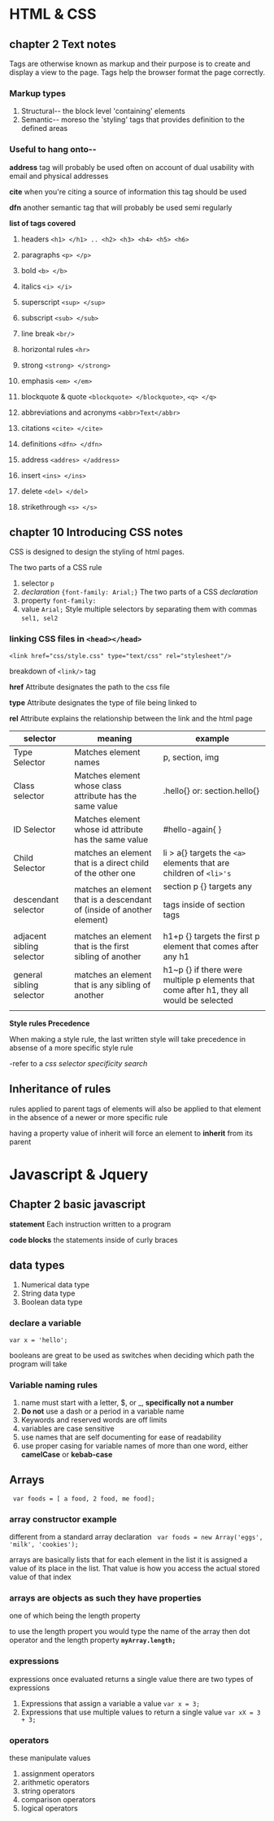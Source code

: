 # HTML & CSS
     
## chapter 2 Text notes

Tags are otherwise known as markup and their purpose is to create and display a view to the page. Tags help the browser format the page correctly.

### Markup types

1. Structural-- the block level 'containing' elements
2. Semantic-- moreso the 'styling' tags that provides definition to the defined areas

### **Useful to hang onto--**
 **address** tag will probably be used often on account of dual usability with email and physical addresses

 **cite** when you're citing a source of information this tag should be used

 **dfn** another semantic tag that will probably be used semi regularly


**list of tags covered**
1. headers  `<h1> </h1> .. <h2> <h3> <h4> <h5> <h6>`
2. paragraphs   `<p> </p>`
3. bold `<b> </b>` 
4. italics `<i> </i>`
5. superscript `<sup> </sup>`
6. subscript    `<sub> </sub>`
7. line break   `<br/>` 
8. horizontal rules `<hr>`
   
10. strong `<strong> </strong>`
11. emphasis `<em> </em>`
12. blockquote & quote `<blockquote> </blockquote>`, `<q> </q>`
13. abbreviations and acronyms `<abbr>Text</abbr>`
14. citations `<cite> </cite>`
15. definitions `<dfn> </dfn>`
16. address `<addres> </address>`
17. insert  `<ins> </ins>`
18. delete  `<del> </del>`
19. strikethrough `<s> </s>`




## chapter 10 Introducing CSS notes
CSS is designed to design the styling of html pages.

The two parts of a CSS rule
1. selector `p`
2. _declaration_ `{font-family: Arial;}`
The two parts of a CSS _declaration_
1. property `font-family:`
2. value    `Arial;`
Style multiple selectors by separating them with commas `sel1, sel2`

### linking CSS files in `<head></head>`

`<link href="css/style.css" type="text/css" rel="stylesheet"/> `

breakdown of `<link/>` tag

**href** Attribute designates the path to the css file

**type** Attribute designates the type of file being linked to

**rel** Attribute explains the relationship between the link and the html page

| selector                   | meaning                                                                  | example                                                                                  |
|----------------------------|--------------------------------------------------------------------------|------------------------------------------------------------------------------------------|
| Type Selector              | Matches element names                                                    | p, section, img                                                                          |
| Class selector             | Matches element whose class attribute has the same value                 | .hello{} or: section.hello{}                                                             |
| ID Selector                | Matches element whose id attribute has the same value                    | #hello-again{  }                                                                         |
| Child Selector             | matches an element that is a direct  child of the other one              | li > a{} targets the `<a>` elements  that are children of `<li>'s`                       |
| descendant selector        | matches an element that is a  descendant of (inside of another  element) | section p {} targets any <p> tags inside of section tags                                 |
| adjacent sibling  selector | matches an element that is the first  sibling of another                 | h1+p {} targets the first p element that comes after any h1                              |
| general sibling selector   | matches an element that is any  sibling of another                       | h1~p {} if there were multiple p elements that come after h1, they all would be selected |
|                            |                                                                          |                                                                                          |

**Style rules Precedence**

When making a style rule, the last written style will take precedence in absense of a more specific style rule

-refer to a _css selector specificity search_

## Inheritance of rules
rules applied to parent tags of elements will also be applied to that element in the absence of a newer or more specific rule

having a property value of inherit will force an element to **inherit** from its parent 




# Javascript & Jquery
## Chapter 2 basic javascript
**statement** Each instruction written to a program 

**code blocks** the statements inside of curly braces

## data types
1. Numerical data type
2. String data type
3. Boolean data type

### declare a variable

`var x = 'hello';`

booleans are great to be used as switches when deciding which path the program will take

### Variable naming rules
1. name must start with a letter, $, or _, **specifically not a number**
2. **Do not** use a dash or a period in a variable name
3. Keywords and reserved words are off limits
4. variables are case sensitive
5. use names that are self documenting for ease of readability
6. use proper casing for variable names of more than one word, either **camelCase** or **kebab-case**

## Arrays
` var foods = [ a food, 2 food, me food];`

### array constructor example
different from a standard array declaration
` var foods = new Array('eggs', 'milk', 'cookies');`

arrays are basically lists that for each element in the list it is assigned a value of its place in the list. That value is how you access the actual stored value of that index

### arrays are objects as such they have properties
one of which being the length property

to use the length propert you would type the name of the array then dot operator and the length property **`myArray.length;`**

### expressions
expressions once evaluated returns a single value
there are two types of expressions
1. Expressions that assign a variable a value `var x = 3;`
2. Expressions that use multiple values to return a single value `var xX = 3 + 3;`

### operators
these manipulate values
1. assignment operators
2. arithmetic operators
3. string operators
4. comparison operators
5. logical operators 